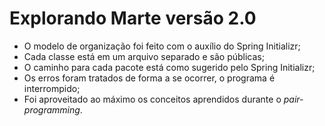 # Explorando Marte versão 2.0

- O modelo de organização foi feito com o auxílio do Spring Initializr;
- Cada classe está em um arquivo separado e são públicas;
- O caminho para cada pacote está como sugerido pelo Spring Initializr;
- Os erros foram tratados de forma a se ocorrer, o programa é interrompido;
- Foi aproveitado ao máximo os conceitos aprendidos durante o *pair-programming*.
